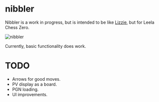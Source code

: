 # nibbler

Nibbler is a work in progress, but is intended to be like [Lizzie](https://github.com/featurecat/lizzie), but for Leela Chess Zero.

![nibbler](https://user-images.githubusercontent.com/16438795/58672374-973bcb00-833e-11e9-9926-48970fe394f9.png)

Currently, basic functionality does work.

# TODO

* Arrows for good moves.
* PV display as a board.
* PGN loading.
* UI improvements.
